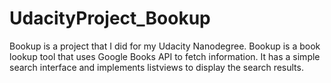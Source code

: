 # UdacityProject_Bookup
Bookup is a project that I did for my Udacity Nanodegree. Bookup is a book lookup tool that uses Google Books API to fetch information. It has a simple search interface and implements listviews to display the search results.
